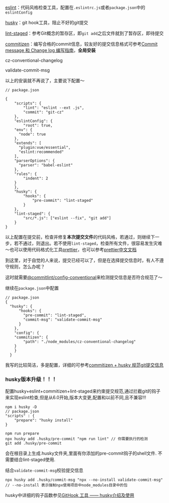 [eslint](https://eslint.bootcss.com/)：代码风格检查工具，配置在`.eslintrc.js`或者`package.json`中的`eslintConfig`

[husky](https://www.npmjs.com/package/husky)：git hook工具，阻止不好的git提交

[lint-staged](https://www.npmjs.com/package/lint-staged)：参考Git概念的暂存区，即`git add`之后文件就到了暂存区，即待提交

[commitizen](https://www.npmjs.com/package/commitizen)：编写合格的commit信息，较友好的提交信息格式可参考[Commit message 和 Change log 编写指南](http://www.ruanyifeng.com/blog/2016/01/commit_message_change_log.html)，**全局安装**

cz-conventional-changelog

validate-commit-msg

以上的安装就不再说了，主要说下配置～

```
// package.json

{
	"scripts": {
		"lint": "eslint --ext .js",
		"commit": "git-cz"
	},
	"eslintConfig": {
		"root": true,
    "env": {
      "node": true
    },
    "extends": [
      "plugin:vue/essential",
      "eslint:recommended"
    ],
    "parserOptions": {
      "parser": "babel-eslint"
    },
    "rules": {
    	"indent": 2
    }
	},
	"husky": {
		"hooks": {
			"pre-commit": "lint-staged"
		}
	},
	"lint-staged": {
		"src/*.js": ["eslint --fix", "git add"]
	}
}
```

以上配置在提交前，检查并修复**本次提交文件**的代码风格，若通过，则继续下一步，若不通过，则退出。若不使用`lint-staged`，检查所有文件，很容易发生灾难～也可以使用代码格式化工具[prettier](https://prettier.io/)，也可以参考[prettier中文文档](https://www.kancloud.cn/luponu/prettierjs/872223)

到这里，对于自觉的人来说，提交已经可以了，但是在选择提交信息时，有人不遵守规则，怎么办呢？

这时就需要[@commitlint/config-conventional](https://www.npmjs.com/package/@commitlint/config-conventional)来检测提交信息是否符合规范了～

继续在`package.json`中配置

```
// package.json
{
  "husky": {
      "hooks": {
        "pre-commit": "lint-staged",
        "commit-msg": "validate-commit-msg"
      }
    },
    "config": {
	"commitizen": {
		"path": "./node_modules/cz-conventional-changelog"
	}
    }
  }
```

我写的比较简洁，多是配置，详细的可参考[commitizen + husky 规范git提交信息](https://www.codenong.com/j5dff4220518825121e3/)

### husky版本升级！！！
配置husky+eslint+commitizen+lint-staged来约束提交规范,通过拦截git的钩子来实现eslint检查,但是从6.0开始,版本大变更,配置和以前不同,且不兼容!!!
```
npm i husky -D
// package.json
"scripts" : {
    "prepare": "husky install"
}

npm run prepare
npx husky add .husky/pre-commit "npm run lint" // 你需要执行的检测
git add .husky/pre-commit
```

会在根目录上生成.husky文件夹,里面有你添加的pre-commit钩子的shell文件.
不需要结合lint-staged使用.

结合`validate-commit-msg`校验提交信息
```
npx husky add .husky/commit-msg "npx --no-install validate-commit-msg"
// --no-install 表示强制npx使用项目中node_modules目录中的包
```
husky中详细的钩子函数参见[GitHook 工具 —— husky介绍及使用](https://www.cnblogs.com/jiaoshou/p/12222665.html)
